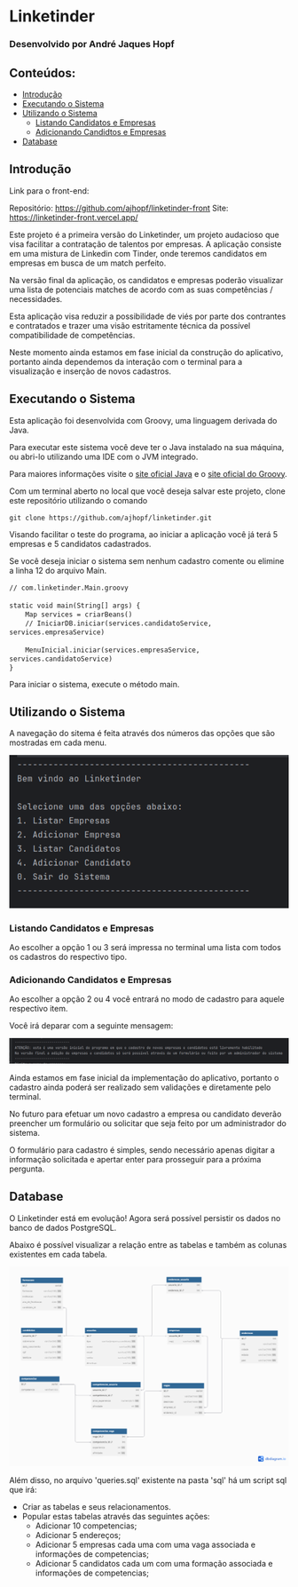 # Linketinder

### Desenvolvido por André Jaques Hopf

## Conteúdos:

- [Introdução](#introdução)
- [Executando o Sistema](#executando-o-sistema)
- [Utilizando o Sistema](#utilizando-o-sistema)
    - [Listando Candidatos e Empresas](#listando-candidatos-e-empresas)
    - [Adicionando Candidtos e Empresas](#adicionando-candidatos-e-empresas)
- [Database](#database)
## Introdução

Link para o front-end:

Repositório: https://github.com/ajhopf/linketinder-front
Site: https://linketinder-front.vercel.app/

Este projeto é a primeira versão do Linketinder, um projeto audacioso que visa facilitar a contratação de talentos por empresas.
A aplicação consiste em uma mistura de Linkedin com Tinder, onde teremos candidatos em empresas em busca de um match perfeito.

Na versão final da aplicação, os candidatos e empresas poderão visualizar uma lista de potenciais matches de acordo com as suas competências / necessidades.

Esta aplicação visa reduzir a possibilidade de viés por parte dos contrantes e contratados e trazer uma visão estritamente técnica da possível compatibilidade de competências.

Neste momento ainda estamos em fase inicial da construção do aplicativo, portanto ainda dependemos da interação com o terminal para a visualização e inserção de novos cadastros.


## Executando o Sistema

Esta aplicação foi desenvolvida com Groovy, uma linguagem derivada do Java.

Para executar este sistema você deve ter o Java instalado na sua máquina, ou abri-lo utilizando uma IDE com o JVM integrado.

Para maiores informações visite o [site oficial Java](https://www.java.com/en/) e o [site oficial do Groovy](https://groovy-lang.org/index.html).

Com um terminal aberto no local que você deseja salvar este projeto, clone este repositório utilizando o comando

````
git clone https://github.com/ajhopf/linketinder.git
````

Visando facilitar o teste do programa, ao iniciar a aplicação você já terá 5 empresas e 5 candidatos cadastrados.

Se você deseja iniciar o sistema sem nenhum cadastro comente ou elimine a linha 12 do arquivo Main.

```
// com.linketinder.Main.groovy

static void main(String[] args) {
    Map services = criarBeans()
    // IniciarDB.iniciar(services.candidatoService, services.empresaService)

    MenuInicial.iniciar(services.empresaService, services.candidatoService)
}
```

Para iniciar o sistema, execute o método main.

## Utilizando o Sistema

A navegação do sitema é feita através dos números das opções que são mostradas em cada menu.

![img.png](img.png)

### Listando Candidatos e Empresas

Ao escolher a opção 1 ou 3 será impressa no terminal uma lista com todos os cadastros do respectivo tipo.


### Adicionando Candidatos e Empresas

Ao escolher a opção 2 ou 4 você entrará no modo de cadastro para aquele respectivo item.

Você irá deparar com a seguinte mensagem:

![img-2.png](img-2.png)

Ainda estamos em fase inicial da implementação do aplicativo, portanto o cadastro ainda poderá ser realizado sem validações e diretamente pelo terminal.

No futuro para efetuar um novo cadastro a empresa ou candidato deverão preencher um formulário ou solicitar que seja feito por um administrador do sistema.

O formulário para cadastro é simples, sendo necessário apenas digitar a informação solicitada e apertar enter para prosseguir para a próxima pergunta.

## Database

O Linketinder está em evolução! Agora será possível persistir os dados no banco de dados PostgreSQL.

Abaixo é possível visualizar a relação entre as tabelas e também as colunas existentes em cada tabela.

![database-tables.png](sql/database-tables.png)

Além disso, no arquivo 'queries.sql' existente na pasta 'sql' há um script sql que irá:

* Criar as tabelas e seus relacionamentos.
* Popular estas tabelas através das seguintes ações:
  * Adicionar 10 competencias;
  * Adicionar 5 endereços;
  * Adicionar 5 empresas cada uma com uma vaga associada e informações de competencias;
  * Adicionar 5 candidatos cada um com uma formação associada e informações de competencias;